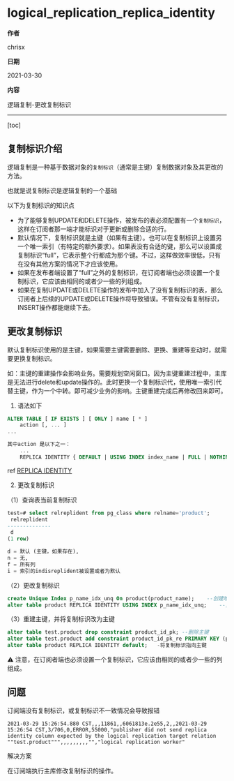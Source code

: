 # logical_replication_replica_identity

**作者**

chrisx

**日期**

2021-03-30

**内容**

逻辑复制-更改复制标识

----

[toc]

## 复制标识介绍

逻辑复制是一种基于数据对象的`复制标识`（通常是主键）复制数据对象及其更改的方法。

也就是说复制标识是逻辑复制的一个基础

以下为复制标识的知识点

* 为了能够复制UPDATE和DELETE操作，被发布的表必须配置有一个`复制标识`，这样在订阅者那一端才能标识对于更新或删除合适的行。
* 默认情况下，复制标识就是主键（如果有主键）。也可以在复制标识上设置另一个唯一索引（有特定的额外要求）。如果表没有合适的键，那么可以设置成复制标识“full”，它表示整个行都成为那个键。不过，这样做效率很低，只有在没有其他方案的情况下才应该使用。
* 如果在发布者端设置了“full”之外的复制标识，在订阅者端也必须设置一个复制标识，它应该由相同的或者少一些的列组成。
* 如果在复制UPDATE或DELETE操作的发布中加入了没有复制标识的表，那么订阅者上后续的UPDATE或DELETE操作将导致错误。不管有没有复制标识，INSERT操作都能继续下去。

## 更改复制标识

默认复制标识使用的是主键，如果需要主键需要删除、更换、重建等变动时，就需要更换复制标识。

如：主键的重建操作会影响业务。需要规划空闲窗口。因为主键重建过程中，主库是无法进行delete和update操作的。此时更换一个复制标识代，使用唯一索引代替主键，作为一个中转。即可减少业务的影响。主键重建完成后再修改回来即可。

1. 语法如下

```sql
ALTER TABLE [ IF EXISTS ] [ ONLY ] name [ * ]
    action [, ... ]
...

其中action 是以下之一：
    ...
    REPLICA IDENTITY { DEFAULT | USING INDEX index_name | FULL | NOTHING }

```

ref [REPLICA IDENTITY](https://www.postgresql.org/docs/13/sql-altertable.html#SQL-CREATETABLE-REPLICA-IDENTITY)

2. 更改复制标识

（1）查询表当前复制标识

```sql
test=# select relreplident from pg_class where relname='product';
 relreplident
--------------
 d
(1 row)

d = 默认 (主键，如果存在),
n = 无,
f = 所有列
i = 索引的indisreplident被设置或者为默认

```

（2）更改复制标识

```sql
create Unique Index p_name_idx_unq On product(product_name);    --创建唯一索引;
alter table product REPLICA IDENTITY USING INDEX p_name_idx_unq;    --更改复制标识为唯一索引

```

（3）重建主键，并将复制标识改为主键

```sql
alter table test.product drop constraint product_id_pk; --删除主键
alter table test.product add constraint product_id_pk_re PRIMARY KEY (product_id);  --新建主键
alter table product REPLICA IDENTITY default;   -将复制标识指向主键

```

:warning: 注意，在订阅者端也必须设置一个复制标识，它应该由相同的或者少一些的列组成。

## 问题

订阅端没有复制标识，或复制标识不一致情况会导致报错

```shell
2021-03-29 15:26:54.880 CST,,,11861,,6061813e.2e55,2,,2021-03-29 15:26:54 CST,3/706,0,ERROR,55000,"publisher did not send replica identity column expected by the logical replication target relation ""test.product""",,,,,,,,,"","logical replication worker"

```

解决方案

在订阅端执行主库修改复制标识的操作。
